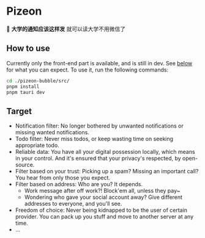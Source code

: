 # Pizeon

🎉 **大学的通知应该这样发**
就可以读大学不用微信了

## How to use

Currently only the front-end part is available, and is still in dev.
See [below](#target) for what you can expect.
To use it, run the following commands:

```sh
cd ./pizeon-bubble/src/
pnpm install
pnpm tauri dev
```

## Target

- Notification filter: No longer bothered by unwanted notifications or missing wanted notifications.
- Todo filter: Never miss todos, or keep wasting time on seeking appropriate todo.
- Reliable data: You have all your digital possession locally, which means in your control. And it's ensured that your privacy's respected, by open-source.
- Filter based on your trust: Picking up a spam? Missing an important call? You hear from only those you expect.
- Filter based on address: Who are you? It depends.
  - Work message after off work?! Block'em all, unless they pay~
  - Wondering who gave your social account away? Give different addresses to everyone, and you'll see.
- Freedom of choice: Never being kidnapped to be the user of certain provider. You can pack up you stuff and move to another server at any time.
- ...
